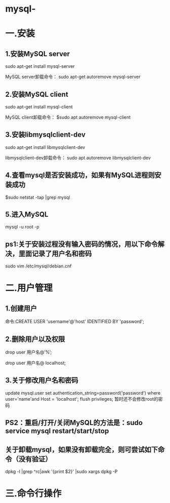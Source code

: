 # mysql-
# 一.安装

## 1.安装MySQL server
sudo apt-get install mysql-server

MySQL server卸载命令：
sudo apt-get autoremove mysql-server

## 2.安装MySQL client
sudo apt-get install mysql-client

MySQL client卸载命令：
$sudo apt autoremove mysql-client

## 3.安装libmysqlclient-dev
sudo apt-get install libmysqlclient-dev

libmysqlclient-dev卸载命令：
sudo apt autoremove libmysqlclient-dev

## 4.查看mysql是否安装成功，如果有MySQL进程则安装成功
$sudo netstat -tap |grep mysql

## 5.进入MySQL
mysql -u root -p

## ps1:关于安装过程没有输入密码的情况，用以下命令解决，里面记录了用户名和密码
sudo vim /etc/mysql/debian.cnf

# 二.用户管理

## 1.创建用户
命令:CREATE USER 'username'@'host' IDENTIFIED BY 'password';

## 2.删除用户以及权限
drop user 用户名@’%’;

drop user 用户名@ localhost;

## 3.关于修改用户名和密码
update mysql.user set authentication_string=password('password') where user='name'and Host = 'localhost';
flush privileges;
暂时还不会修改root的密码

## PS2：重启/打开/关闭MySQL的方法是：sudo service mysql restart/start/stop

## 关于卸载mysql，如果没有卸载完全，则可尝试如下命令（没有验证）
dpkg -l |grep ^rc|awk '{print $2}' |sudo xargs dpkg -P


# 三.命令行操作

